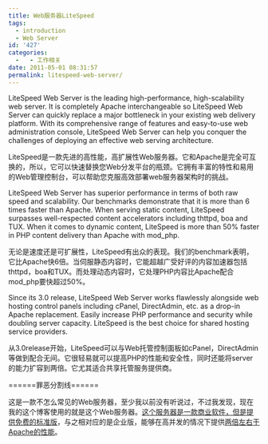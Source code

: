 ```yaml
---
title: Web服务器LiteSpeed
tags:
  - introduction
  - Web Server
id: '427'
categories:
  -   - 工作相关
date: 2011-05-01 08:31:57
permalink: litespeed-web-server/
---
```


LiteSpeed Web Server is the leading high-performance, high-scalability web server. It is completely Apache interchangeable so LiteSpeed Web Server can quickly replace a major bottleneck in your existing web delivery platform. With its comprehensive range of features and easy-to-use web administration console, LiteSpeed Web Server can help you conquer the challenges of deploying an effective web serving architecture. 

LiteSpeed是一款先进的高性能，高扩展性Web服务器。它和Apache是完全可互换的，所以，它可以快速替换您Web分发平台的瓶颈。它拥有丰富的特性和易用的Web管理控制台，可以帮助您克服高效部署web服务器架构时的挑战。
<!-- more -->
LiteSpeed Web Server has superior performance in terms of both raw speed and scalability. Our benchmarks demonstrate that it is more than 6 times faster than Apache. When serving static content, LiteSpeed surpasses well-respected content accelerators including thttpd, boa and TUX. When it comes to dynamic content, LiteSpeed is more than 50% faster in PHP content delivery than Apache with mod_php. 

无论是速度还是可扩展性，LiteSpeed有出众的表现。我们的benchmark表明，它比Apache快6倍。当伺服静态内容时，它能超越广受好评的内容加速器包括thttpd，boa和TUX。而处理动态内容时，它处理PHP内容比Apache配合mod_php要快超过50%。

Since its 3.0 release, LiteSpeed Web Server works flawlessly alongside web hosting control panels including cPanel, DirectAdmin, etc. as a drop-in Apache replacement. Easily increase PHP performance and security while doubling server capacity. LiteSpeed is the best choice for shared hosting service providers.

从3.0release开始，LiteSpeed可以与Web托管控制面板如cPanel，DirectAdmin等做到配合无间。它很轻易就可以提高PHP的性能和安全性，同时还能将server的能力扩容到两倍。它尤其适合共享托管服务提供商。

======罪恶分割线======

这是一款不怎么常见的Web服务器，至少我以前没有听说过，不过我发现，现在我的这个博客使用的就是这个Web服务器。[这个服务器是一款商业软件，但是提供免费的标准版](http://www.litespeedtech.com/litespeed-web-server-editions.html)，与之相对应的是企业版，能够在高并发的情况下提供[两倍左右于Apache的性能](http://www.litespeedtech.com/web-server-performance-comparison-litespeed-2.1-vs.html)。